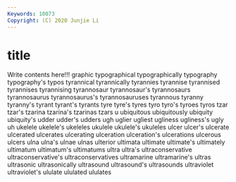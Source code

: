 ```yaml
---
Keywords: 10073
Copyright: (C) 2020 Junjie Li
---
```


# title

Write contents here!!!
graphic 
typographical 
typographically 
typography 
typography's 
typos 
tyrannical 
tyrannically 
tyrannies 
tyrannise
tyrannised 
tyrannises 
tyrannising 
tyrannosaur 
tyrannosaur's 
tyrannosaurs 
tyrannosaurus 
tyrannosaurus's 
tyrannosauruses 
tyrannous
tyranny 
tyranny's 
tyrant 
tyrant's 
tyrants 
tyre 
tyre's 
tyres 
tyro 
tyro's
tyroes 
tyros 
tzar 
tzar's 
tzarina 
tzarina's 
tzarinas 
tzars 
u 
ubiquitous
ubiquitously 
ubiquity 
ubiquity's 
udder 
udder's 
udders 
ugh 
uglier 
ugliest 
ugliness
ugliness's 
ugly 
uh 
ukelele 
ukelele's 
ukeleles 
ukulele 
ukulele's 
ukuleles 
ulcer
ulcer's 
ulcerate 
ulcerated 
ulcerates 
ulcerating 
ulceration 
ulceration's 
ulcerations 
ulcerous 
ulcers
ulna 
ulna's 
ulnae 
ulnas 
ulterior 
ultimata 
ultimate 
ultimate's 
ultimately 
ultimatum
ultimatum's 
ultimatums 
ultra 
ultra's 
ultraconservative 
ultraconservative's 
ultraconservatives 
ultramarine 
ultramarine's 
ultras
ultrasonic 
ultrasonically 
ultrasound 
ultrasound's 
ultrasounds 
ultraviolet 
ultraviolet's 
ululate 
ululated 
ululates
